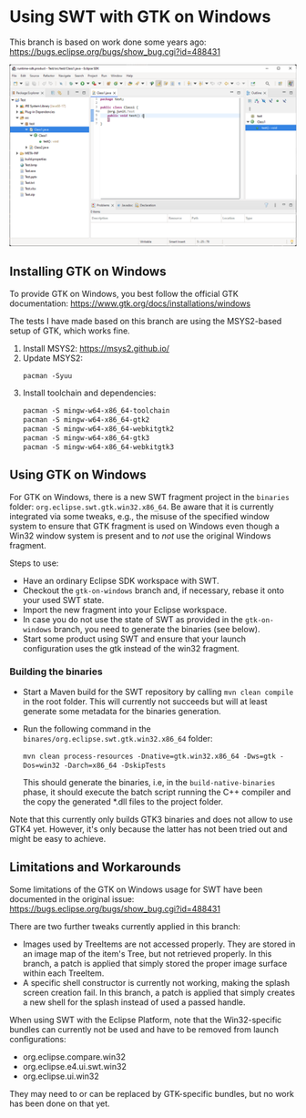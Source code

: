 # Using SWT with GTK on Windows

This branch is based on work done some years ago: https://bugs.eclipse.org/bugs/show_bug.cgi?id=488431

![alt text](gtk-on-windows-example.png)

## Installing GTK on Windows

To provide GTK on Windows, you best follow the official GTK documentation: https://www.gtk.org/docs/installations/windows

The tests I have made based on this branch are using the MSYS2-based setup of GTK, which works fine.

1. Install MSYS2: https://msys2.github.io/
2. Update MSYS2:
     ``` 
     pacman -Syuu
     ``` 
3. Install toolchain and dependencies:
      ```
      pacman -S mingw-w64-x86_64-toolchain
      pacman -S mingw-w64-x86_64-gtk2
      pacman -S mingw-w64-x86_64-webkitgtk2
      pacman -S mingw-w64-x86_64-gtk3
      pacman -S mingw-w64-x86_64-webkitgtk3
      ```

## Using GTK on Windows
For GTK on Windows, there is a new SWT fragment project in the `binaries` folder: `org.eclipse.swt.gtk.win32.x86_64`. Be aware that it is currently integrated via some tweaks, e.g., the misuse of the specified window system to ensure that GTK fragment is used on Windows even though a Win32 window system is present and to _not_ use the original Windows fragment.

Steps to use:
* Have an ordinary Eclipse SDK workspace with SWT.
* Checkout the `gtk-on-windows` branch and, if necessary, rebase it onto your used SWT state.
* Import the new fragment into your Eclipse workspace.
* In case you do not use the state of SWT as provided in the `gtk-on-windows` branch, you need to generate the binaries (see below).
* Start some product using SWT and ensure that your launch configuration uses the gtk instead of the win32 fragment.

### Building the binaries
* Start a Maven build for the SWT repository by calling `mvn clean compile` in the root folder. This will currently not succeeds but will at least generate some metadata for the binaries generation.
* Run the following command in the `binares/org.eclipse.swt.gtk.win32.x86_64` folder:
  ```
  mvn clean process-resources -Dnative=gtk.win32.x86_64 -Dws=gtk -Dos=win32 -Darch=x86_64 -DskipTests
  ``` 
  
  This should generate the binaries, i.e, in the `build-native-binaries` phase, it should execute the batch script running the C++ compiler and the copy the generated *.dll files to the project folder.

Note that this currently only builds GTK3 binaries and does not allow to use GTK4 yet. However, it's only because the latter has not been tried out and might be easy to achieve.


## Limitations and Workarounds

Some limitations of the GTK on Windows usage for SWT have been documented in the original issue: https://bugs.eclipse.org/bugs/show_bug.cgi?id=488431

There are two further tweaks currently applied in this branch:
* Images used by TreeItems are not accessed properly. They are stored in an image map of the item's Tree, but not retrieved properly. In this branch, a patch is applied that simply stored the proper image surface within each TreeItem.
* A specific shell constructor is currently not working, making the splash screen creation fail. In this branch, a patch is applied that simply creates a new shell for the splash instead of used a passed handle.

When using SWT with the Eclipse Platform, note that the Win32-specific bundles can currently not be used and have to be removed from launch configurations:
* org.eclipse.compare.win32
* org.eclipse.e4.ui.swt.win32
* org.eclipse.ui.win32

They may need to or can be replaced by GTK-specific bundles, but no work has been done on that yet.
